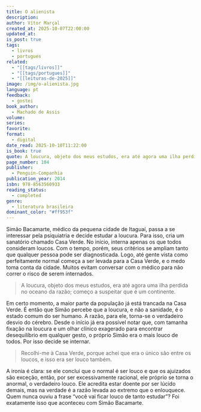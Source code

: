 ```yaml
---
title: O alienista
description:
author: Vítor Marçal
created_at: 2025-10-07T22:00:00
updated_at:
is_post: true
tags:
  - livros
  - portugues
related:
  - "[[tags/livros]]"
  - "[[tags/portugues]]"
  - "[[leituras-de-2025]]"
image: /img/o-alienista.jpg
language: pt
feedback:
  - gostei
book_author:
  - Machado de Assis
volume:
series:
favorite:
format:
  - digital
date_read: 2025-10-10T11:22:00
is_book: true
quote: A loucura, objeto dos meus estudos, era até agora uma ilha perdida no oceano da razão; começo a suspeitar que é um continente.
page_number: 104
publisher:
  - Penguin-Companhia
publication_year: 2014
isbn: 978-8563560933
reading_status:
  - completed
genre:
  - literatura brasileira
dominant_color: "#ff953f"
---
```

Simão Bacamarte, médico da pequena cidade de Itaguaí, passa a se interessar pela psiquiatria e decide estudar a loucura. Para isso, cria um sanatório chamado Casa Verde. No início, interna apenas os que todos consideram loucos. Com o tempo, porém, seus critérios se ampliam tanto que qualquer pessoa pode ser diagnosticada. Logo, até gente vista como perfeitamente normal começa a ser levada para a Casa Verde, e o medo toma conta da cidade. Muitos evitam conversar com o médico para não correr o risco de serem internados.

> A loucura, objeto dos meus estudos, era até agora uma ilha perdida no oceano da razão; começo a suspeitar que é um continente.

Em certo momento, a maior parte da população já está trancada na Casa Verde. É então que Simão percebe que a loucura, e não a sanidade, é o estado comum do ser humano. A razão, para ele, torna-se o verdadeiro desvio do cérebro. Desde o início já era possível notar que, com tamanha fixação na loucura e um olhar clínico exagerado para encontrar desequilíbrio em qualquer gesto, o próprio Simão era o mais louco de todos. Por isso decide se internar.

> Recolhi-me à Casa Verde, porque achei que era o único são entre os loucos, e isso era ser louco também.

A ironia é clara: se ele conclui que o normal é ser louco e que os ajuizados são exceção, então, por ser excessivamente racional, ele próprio se torna o anormal, o verdadeiro louco. Ele acredita estar doente por ser lúcido demais, mas na verdade é a razão levada ao extremo que o enlouquece. Quem nunca ouviu a frase “você vai ficar louco de tanto estudar”? Foi exatamente isso que aconteceu com Simão Bacamarte.
